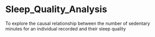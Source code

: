# Sleep_Quality_Analysis
To explore the causal relationship between the number of sedentary minutes for an individual recorded and their sleep quality
